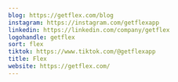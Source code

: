 ```yaml
---
blog: https://getflex.com/blog
instagram: https://instagram.com/getflexapp
linkedin: https://linkedin.com/company/getflex
logohandle: getflex
sort: flex
tiktok: https://www.tiktok.com/@getflexapp
title: Flex
website: https://getflex.com/
---
```

